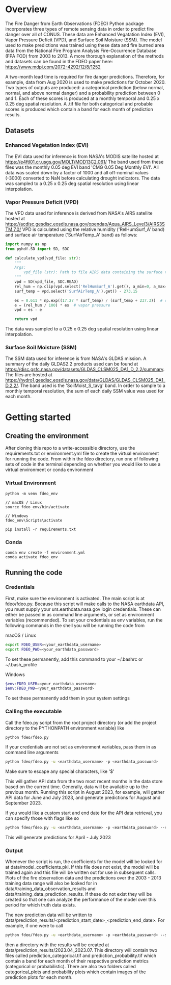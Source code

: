 # 

# Overview
The Fire Danger from Earth Observations (FDEO) Python package incorporates three types of remote sensing data in order
to predict fire danger over all of CONUS. These data are Enhanced Vegatation Index (EVI), Vapor Pressure Deficit (VPD),
and Surface Soil Moisture (SSM). The model used to make predictions was trained using these data and fire burned area
data from the National Fire Program Analysis Fire-Occurrence Database (FPA FOD) from 2003 to 2013. A more thorough 
explanation of the methods and datasets can be found in the FDEO paper here: https://www.mdpi.com/2072-4292/12/8/1252

A two-month lead time is required for fire danger predictions. Therefore, for example, data from Aug 2020 is used to
make predictions for October 2020. Two types of outputs are produced: a categorical prediction 
(below normal, normal, and above normal danger) and a probability prediction between 0 and 1. Each of these scores is
produced at a monthly temporal and 0.25 x 0.25 deg spatial resolution. A .tif file for both categorical and probable 
scores is produced which contain a band for each month of prediction results.   

## Datasets

### Enhanced Vegetation Index (EVI)
The EVI data used for inference is from NASA's MODIS satellite hosted at https://e4ftl01.cr.usgs.gov/MOLT/MOD13C2.061/
The band used from these files was the monthly 0.05 deg EVI band 'CMG 0.05 Deg Monthly EVI'. All data was scaled down by
a factor of 1000 and all off-nominal values (-3000) converted to NaN before calculating drought indicators. The data was
sampled to a 0.25 x 0.25 deg spatial resolution using linear interpolation.

### Vapor Pressure Deficit (VPD)
The VPD data used for inference is derived from NASA's AIRS satellite hosted at https://acdisc.gesdisc.eosdis.nasa.gov/opendap/Aqua_AIRS_Level3/AIRS3STM.7.0/
VPD is calculated using the relative humidity ('RelHumSurf_A' band) and surface air temperature ('SurfAirTemp_A' band)
as follows:
```python
import numpy as np
from pyhdf.SD import SD, SDC

def calculate_vpd(vpd_file: str):
    """
    Args:
        vpd_file (str): Path to file AIRS data containing the surface temperature and humidity bands.
    """
    vpd = SD(vpd_file, SDC.READ)
    rel_hum = np.clip(vpd.select('RelHumSurf_A').get(), a_min=0, a_max=None)
    surf_temp = vpd.select('SurfAirTemp_A').get() - 273.15

    es = 0.611 * np.exp((17.27 * surf_temp) / (surf_temp + 237.3))  # saturation vapor pressure
    e = (rel_hum / 100) * es  # vapor pressure
    vpd = es - e

    return vpd
```
The data was sampled to a 0.25 x 0.25 deg spatial resolution using linear interpolation.

### Surface Soil Moisture (SSM)
The SSM data used for inference is from NASA's GLDAS mission. A summary of the daily GLDAS2.2 products used can be 
found at https://disc.gsfc.nasa.gov/datasets/GLDAS_CLSM025_DA1_D_2.2/summary. The files are hosted at
https://hydro1.gesdisc.eosdis.nasa.gov/data/GLDAS/GLDAS_CLSM025_DA1_D.2.2/. The band used is the 'SoilMoist_S_tavg' 
band. In order to sample to a monthly temporal resolution, the sum of each daily SSM value was used for each month.

# Getting started

## Creating the environment

After cloning this repo to a write-accessible directory, use the requirements.txt or environment.yml file to create the 
virtual environment for running the code. From within the fdeo directory, run one of following sets of code in the
terminal depending on whether you would like to use a virtual environment or conda environment

### Virtual Environment
```commandline
python -m venv fdeo_env

// macOS / Linux 
source fdeo_env/bin/activate

// Windows
fdeo_env\Scripts\activate

pip install -r requirements.txt
```

### Conda
```commandline
conda env create -f environment.yml
conda activate fdeo_env
```

## Running the code


### Credentials
First, make sure the environment is activated. The main script is at fdeo/fdeo.py. Because this script will make calls 
to the NASA earthdata API, you must supply your urs.earthdata.nasa.gov login credentials. These can either be passed in
as command line arguments, or set as environment variables (recommended). To set your credentials as env variables, run
the following commands in the shell you will be running the code from

macOS / Linux
```bash
export FDEO_USER=<your_earthdata_username>
export FDEO_PWD=<your_earthdata_password>
```

To set these permanently, add this command to your ~/.bashrc or ~/.bash_profile

Windows
```powershell
$env:FDEO_USER=<your_earthdata_username>
$env:FDEO_PWD=<your_earthdata_password>
```

To set these permanently add them in your system settings


### Calling the executable
Call the fdeo.py script from the root project directory (or add the project directory to the PYTHONPATH environment
variable) like 

```bash
python fdeo/fdeo.py 
```

If your credentials are not set as environment variables, pass them in as command line arguments

```bash
python fdeo/fdeo.py -u <earthdata_username> -p <earthdata_password> 
```

Make sure to escape any special characters, like '$'

This will gather API data from the two most recent months in the data store based on the current time. Generally, data 
will be available up to the previous month. Running this script in August 2023, for example, will gather API data for 
June and July 2023, and generate predictions for August and September 2023.

If you would like a custom start and end date for the API data retrieval, you can specify those with flags like so
```bash
python fdeo/fdeo.py -u <earthdata_username> -p <earthdata_password> --start_date 2023-02 --end_date 2023-05 
```

This will generate predictions for April - July 2023

### Output

Whenever the script is run, the coefficients for the model will be looked for at data/model_coefficients.pkl. If this 
file does not exist, the model will be trained again and this file will be written out for use in subsequent calls.
Plots of the fire observation data and the predictions over the 2003 - 2013 training data range will also be looked for
in data/training_data_observation_results and data/training_data_prediction_results. If these do not exist they will be
created so that one can analyze the performance of the model over this period for which truth data exists. 

The new prediction data will be written to data/prediction_results/<prediction_start_date>_<prediction_end_date>.
For example, if one were to call 
```bash
python fdeo/fdeo.py -u <earthdata_username> -p <earthdata_password> --start_date 2023-02 --end_date 2023-05 
```
then a directory with the results will be created at data/prediction_results/2023.04_2023.07.
This directory will contain two files called prediction_categorical.tif and prediction_probability.tif which contain a
band for each month of their respective prediction metrics (categorical or probabilistic). There are also two folders 
called categorical_plots and probability plots which contain images of the prediction plots for each month.


